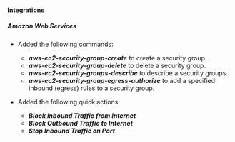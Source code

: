 
#### Integrations

##### Amazon Web Services

- Added the following commands:
  - ***aws-ec2-security-group-create*** to create a security group.
  - ***aws-ec2-security-group-delete*** to delete a security group.
  - ***aws-ec2-security-groups-describe*** to describe a security groups.
  - ***aws-ec2-security-group-egress-authorize*** to add a specified inbound (egress) rules to a security group.

- Added the following quick actions:
  - ***Block Inbound Traffic from Internet***
  - ***Block Outbound Traffic to Internet***
  - ***Stop Inbound Traffic on Port***